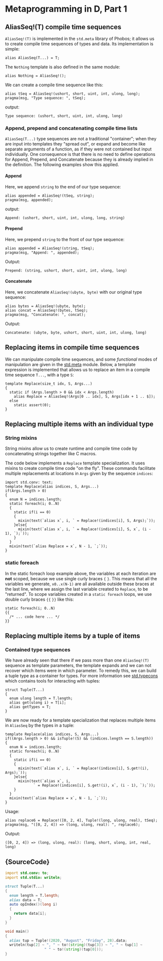 # Metaprogramming in D, Part 1

## AliasSeq!(T) compile time sequences

`AliasSeq!(T)` is implemented in the `std.meta` library of Phobos; it allows us to create compile time sequences of types and data. Its implementation is simple:

    alias AliasSeq(T...) = T;

The `Nothing` template is also defined in the same module:

    alias Nothing = AliasSeq!();

We can create a compile time sequence like this:

    alias tSeq = AliasSeq!(ushort, short, uint, int, ulong, long);
    pragma(msg, "Type sequence: ", tSeq);

output:

    Type sequence: (ushort, short, uint, int, ulong, long)

### Append, prepend and concatenating compile time lists

`AliasSeq(T...)` type sequences are not a traditional "container"; when they are input into templates they "spread out", or expand and become like separate arguments of a function, as if they were not contained but input individually. One consequence is that there is no need to define operations for Append, Prepend, and Concatenate because they is already implied in the definition. The following examples show this applied.

#### Append

Here, we append `string` to the end of our type sequence:

    alias appended = AliasSeq!(tSeq, string);
    pragma(msg, appended);


output:

    Append: (ushort, short, uint, int, ulong, long, string)


#### Prepend

Here, we prepend  `string` to the front of our type sequence:

    alias appended = AliasSeq!(string, tSeq);
    pragma(msg, "Append: ", appended);


Output:

    Prepend: (string, ushort, short, uint, int, ulong, long)

#### Concatenate

Here, we concatenate `AliasSeq!(ubyte, byte)` with our original type sequence:

    alias bytes = AliasSeq!(ubyte, byte);
    alias concat = AliasSeq!(bytes, tSeq);
    pragma(msg, "Concatenate: ", concat);

Output:

    Concatenate: (ubyte, byte, ushort, short, uint, int, ulong, long)

## Replacing items in compile time sequences

We can manipulate compile time sequences, and some *functional* modes of manipulation are given in the [std.meta](https://dlang.org/phobos/std_meta.html) module. Below, a template expression is implemented that allows us to replace an item in a compile time sequence `T...`, with a type `S`:

    template Replace(size_t idx, S, Args...)
    {
      static if (Args.length > 0 && idx < Args.length)
        alias Replace = AliasSeq!(Args[0 .. idx], S, Args[idx + 1 .. $]);
      else
        static assert(0);
    }

## Replacing multiple items with an individual type

### String mixins

String mixins allow us to create runtime and compile time code by concatenating strings together like C macros.


The code below implements a `Replace` template specialization. It uses mixins to create compile time code "on the fly". These commands facilitate multiple replacements at locations in `Args` given by the sequence `indices`:

    import std.conv: text;
    template Replace(alias indices, S, Args...)
    if(Args.length > 0)
    {
      enum N = indices.length;
      static foreach(i; 0..N)
      {
        static if(i == 0)
        {
          mixin(text(`alias x`, i, ` = Replace!(indices[i], S, Args);`));
        }else{
          mixin(text(`alias x`, i, ` = Replace!(indices[i], S, x`, (i - 1), `);`));
        }
      }
      mixin(text(`alias Replace = x`, N - 1, `;`));
    }

### static foreach

In the static foreach loop example above, the variables at each iteration are **not** scoped, because we use single curly braces `{` `}`. This means that all the variables we generate, `x0..x(N-1)` are all available outside these braces at the last line, where we assign the last variable created to `Replace`, to be "returned". To scope variables created in a `static foreach` loops, we use double curly braces `{{` `}}` like this:

    static foreach(i; 0..N)
    {{
      /* ... code here ... */
    }}

## Replacing multiple items by a tuple of items

### Contained type sequences

We have already seen that there if we pass more than one `AliasSeq!(T)` sequence as template parameters, the template expands and we can not recover which items were in which parameter. To remedy this, we can build a tuple type as a container for types. For more information see <a href="https://dlang.org/phobos/std_typecons.html" target="_blank">std.typecons</a> which contains tools for interacting with tuples:

    struct Tuple(T...)
    {
      enum ulong length = T.length;
      alias get(ulong i) = T[i];
      alias getTypes = T;
    }

We are now ready for a template specialization that replaces multiple items in `AliasSeq` by the types in a tuple:

    template Replace(alias indices, S, Args...)
    if((Args.length > 0) && isTuple!(S) && (indices.length == S.length))
    {
      enum N = indices.length;
      static foreach(i; 0..N)
      {
        static if(i == 0)
        {
          mixin(text(`alias x`, i, ` = Replace!(indices[i], S.get!(i), Args);`));
        }else{
          mixin(text(`alias x`, i, 
                 ` = Replace!(indices[i], S.get!(i), x`, (i - 1), `);`));
        }
      }
      mixin(text(`alias Replace = x`, N - 1, `;`));
    }

Usage:

    alias replace6 = Replace!([0, 2, 4], Tuple!(long, ulong, real), tSeq);
    pragma(msg, "([0, 2, 4]) => (long, ulong, real): ", replace6);


Output:

    ([0, 2, 4]) => (long, ulong, real): (long, short, ulong, int, real, long)

## {SourceCode}
```d
import std.conv: to;
import std.stdio: writeln;

struct Tuple(T...)
{
  enum length = T.length;
  alias data = T;
  auto opIndex()(long i)
  {
    return data[i];
  }
}

void main()
{
  alias tup = Tuple!(2020, "August", "Friday", 28).data;
  writeln(tup[2] ~ ", " ~ to!(string)(tup[3]) ~ ", " ~ tup[1] ~ 
                  " " ~ to!(string)(tup[0]));
}
```

